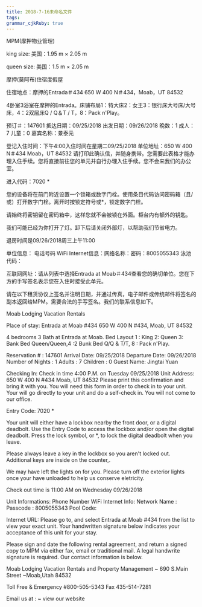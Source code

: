 ```yaml
---
title: 2018-7-16未命名文件 
tags: 
grammar_cjkRuby: true
---
```


MPM(摩押物业管理)

king size:
美国：1.95 m × 2.05 m

queen size:
美国：1.5 m × 2.05 m

摩押(莫阿布)住宿度假屋

住宿地点：摩押的Entrada＃434 650 W 400 N＃434，Moab，UT 84532

4卧室3浴室在摩押的Entrada。床铺布局1：特大床2：女王3：银行床大号床/大号床，4：2双层床Q / Q＆T / T，8：Pack n'Play。

预订＃：147601
抵达日期：09/25/2018
出发日期：09/26/2018
晚数：1
成人：7
儿童：0
嘉宾名称：景泰元

登记入住时间：下午4:00入住时间在星期二09/25/2018
单位地址：650 W 400 N＃434 Moab，UT 84532
请打印此确认信，并随身携带。您需要此表格才能办理入住手续。您将直接前往您的单元并自行办理入住手续。您不会来我们的办公室。

进入代码：7020 *

您的设备将在前门附近设置一个锁箱或数字门栓。使用条目代码访问密码箱（且/或）打开数字门栓。离开时按锁定符号或\*，锁定数字门栓。

请始终将密钥留在密码箱中，这样您就不会被锁在外面。柜台内有额外的钥匙。

我们可能已经为你打开了灯。卸下后请关闭外部灯，以帮助我们节省电力。

退房时间是09/26/2018周三上午11:00

单位信息：
电话号码
WiFi Internet信息：网络名称：密码：8005055343
泳池代码：

互联网网址：请从列表中选择Entrada at Moab＃434查看您的确切单位。您在下方的手写签名表示您在入住时接受此单元。

请在以下租赁协议上签名并注明日期，并通过传真，电子邮件或传统邮件将签名的副本返回给MPM。需要合法的手写签名。我们的联系信息如下。

Moab Lodging Vacation Rentals

Place of stay: Entrada at Moab #434 650 W 400 N #434, Moab, UT 84532

4 bedrooms 3 Bath at Entrada at Moab. Bed Layout 1 : King 2: Queen 3: Bank Bed Queen/Queen,4 :2 Bunk Bed Q/Q & T/T, 8 : Pack n'Play.

Reservation # : 147601
Arrival Date: 09/25/2018
Departure Date: 09/26/2018
Number of Nights : 1
Adults : 7
Children : 0
Guest Name: Jingtai Yuan

Checking In: Check in time 4:00 P.M. on Tuesday 09/25/2018
Unit Address: 650 W 400 N #434 Moab, UT 84532
Please print this confirmation and bring it with you. You will need this form in order to check in to your unit. Your will go directly to your unit and do a self-check in. You will not come to our office.

Entry Code: 7020 *

Your unit will either have a lockbox nearby the front door, or a digital deadbolt. Use the Entry Code to access the lockbox and/or open the digital deadbolt. Press the lock symbol, or \*, to lock the digital deadbolt when you leave. 

Please always leave a key in the lockbox so you aren't locked out. Additional keys are inside on the counter,.

We may have left the lights on for you. Please turn off the exterior lights once your have unloaded to help us conserve eletricity.

Check out time is 11:00 AM on Wednesday 09/26/2018

Unit Informations:
Phone Number
WiFi Internet Info: Network Name : Passcode : 8005055343
Pool Code:

Internet URL: Please go to, and select Entrada at Moab #434 from the list to view your exact unit. Your handwritten signature below indicates your acceptance of this unit for your stay.

Please sign and date the following rental agreement, and return a signed copy to MPM via either fax, email or traditional mail. A legal handwrite signature is required. Our contact information is below.


Moab Lodging Vacation Rentals and Property Management ~ 690 S.Main Street ~Moab,Utah 84532

Toll Free & Emergency #800-505-5343 			Fax 435-514-7281

Email us at :           ~  view our website